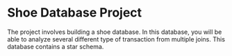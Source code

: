 # Shoe Database Project

The project involves building a shoe database. In this database, you will be able to analyze several different type of transaction from multiple joins. This database contains a star schema.
